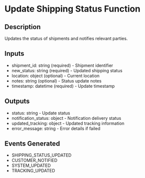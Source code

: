 # Update Shipping Status Function

## Description
Updates the status of shipments and notifies relevant parties.

## Inputs
- shipment_id: string (required) - Shipment identifier
- new_status: string (required) - Updated shipping status
- location: object (optional) - Current location
- notes: string (optional) - Status update notes
- timestamp: datetime (required) - Update timestamp

## Outputs
- status: string - Update status
- notification_status: object - Notification delivery status
- updated_tracking: object - Updated tracking information
- error_message: string - Error details if failed

## Events Generated
- SHIPPING_STATUS_UPDATED
- CUSTOMER_NOTIFIED
- SYSTEM_UPDATED
- TRACKING_UPDATED